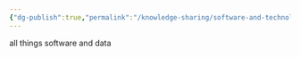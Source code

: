 ```yaml
---
{"dg-publish":true,"permalink":"/knowledge-sharing/software-and-technology/all-things-software-and-data/","noteIcon":"2"}
---
```


all things software and data